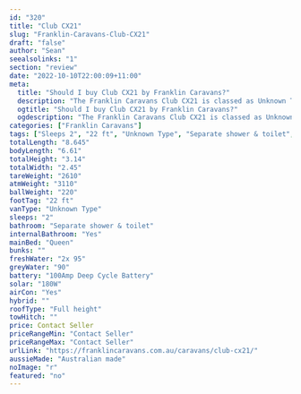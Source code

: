```yaml
---
id: "320"
title: "Club CX21"
slug: "Franklin-Caravans-Club-CX21"
draft: "false"
author: "Sean"
seealsolinks: "1"
section: "review"
date: "2022-10-10T22:00:09+11:00"
meta:
  title: "Should I buy Club CX21 by Franklin Caravans?"
  description: "The Franklin Caravans Club CX21 is classed as Unknown Type, and sleeps 2 people. It is Australian made and comes in at 22 ft. It generally has Separate shower & toilet."
  ogtitle: "Should I buy Club CX21 by Franklin Caravans?"
  ogdescription: "The Franklin Caravans Club CX21 is classed as Unknown Type, and sleeps 2 people. It is Australian made and comes in at 22 ft. It generally has Separate shower & toilet."
categories: ["Franklin Caravans"]
tags: ["Sleeps 2", "22 ft", "Unknown Type", "Separate shower & toilet", "Full height", "Price Unknown", "Australian made"]
totalLength: "8.645"
bodyLength: "6.61"
totalHeight: "3.14"
totalWidth: "2.45"
tareWeight: "2610"
atmWeight: "3110"
ballWeight: "220"
footTag: "22 ft"
vanType: "Unknown Type"
sleeps: "2"
bathroom: "Separate shower & toilet"
internalBathroom: "Yes"
mainBed: "Queen"
bunks: ""
freshWater: "2x 95"
greyWater: "90"
battery: "100Amp Deep Cycle Battery"
solar: "180W"
airCon: "Yes"
hybrid: ""
roofType: "Full height"
towHitch: ""
price: Contact Seller
priceRangeMin: "Contact Seller"
priceRangeMax: "Contact Seller"
urlLink: "https://franklincaravans.com.au/caravans/club-cx21/"
aussieMade: "Australian made"
noImage: "r"
featured: "no"
---
```

